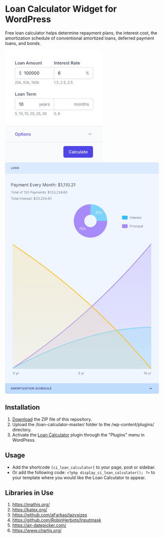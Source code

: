 # Loan Calculator Widget for WordPress

Free loan calculator helps determine repayment plans, the interest cost, the amortization schedule of conventional amortized loans, deferred payment loans, and bonds.

![Loan Calculator Input Form](/assets/images/screenshot-1.png "Loan Calculator Input Form")
![Loan Calculator Calculation Results](/assets/images/screenshot-2.png "Loan Calculator Calculation Results")

## Installation

1. [Download](https://github.com/pub-calculator-io/age-calculator/archive/refs/heads/master.zip) the ZIP file of this repository.
2. Upload the /loan-calculator-master/ folder to the /wp-content/plugins/ directory.
3. Activate the [Loan Calculator](https://www.calculator.io/loan-calculator/ "Loan Calculator Homepage") plugin through the "Plugins" menu in WordPress.

## Usage
* Add the shortcode `[ci_loan_calculator]` to your page, post or sidebar.
* Or add the following code: `<?php display_ci_loan_calculator(); ?>` to your template where you would like the Loan Calculator to appear.

## Libraries in Use
1. https://mathjs.org/
2. https://katex.org/
3. https://github.com/aFarkas/lazysizes
4. https://github.com/RobinHerbots/Inputmask
5. https://air-datepicker.com/
6. https://www.chartjs.org/

